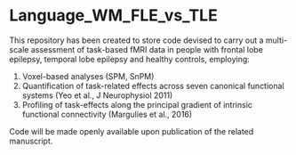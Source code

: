 # Language_WM_FLE_vs_TLE

This repository has been created to store code devised to carry out a multi-scale assessment of task-based fMRI data in people with frontal lobe epilepsy, temporal lobe epilepsy and healthy controls, employing:
1) Voxel-based analyses (SPM, SnPM)
2) Quantification of task-related effects across seven canonical functional systems (Yeo et al., J Neurophysiol 2011)
3) Profiling of task-effects along the principal gradient of intrinsic functional connectivity (Margulies et al., 2016)

Code will be made openly available upon publication of the related manuscript.

